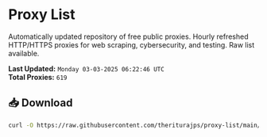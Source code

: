 # Proxy List

Automatically updated repository of free public proxies. Hourly refreshed HTTP/HTTPS proxies for web scraping, cybersecurity, and testing. Raw list available.

**Last Updated:** `Monday 03-03-2025 06:22:46 UTC`  
**Total Proxies:** `619`

## 📥 Download
```bash
curl -O https://raw.githubusercontent.com/theriturajps/proxy-list/main/proxies.txt
